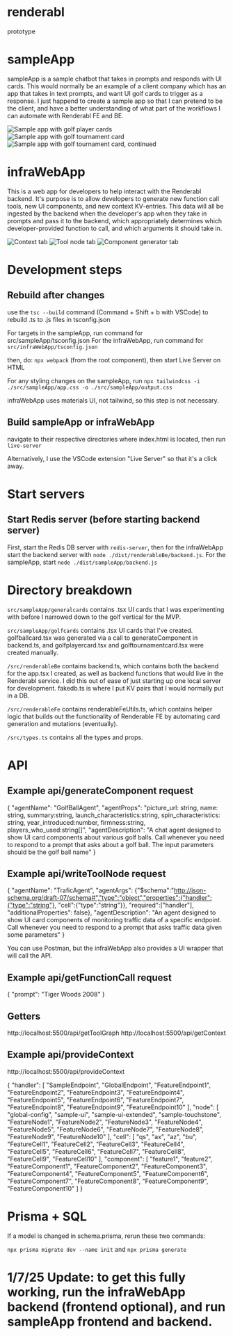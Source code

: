 # renderabl
prototype

# sampleApp

sampleApp is a sample chatbot that takes in prompts and responds with UI cards. This would normally be an example of a client company which has an app that takes in text prompts, and want UI golf cards to trigger as a response. I just happend to create a sample app so that I can pretend to be the client, and have a better understanding of what part of the workflows I can automate with Renderabl FE and BE.

![Sample app with golf player cards](./screenshots/playercard.png)
![Sample app with golf tournament card](./screenshots/tournamentcard1.png)
![Sample app with golf tournament card, continued](./screenshots/tournamentcard2.png)


# infraWebApp
This is a web app for developers to help interact with the Renderabl backend. It's purpose is to allow developers to generate new function call tools, new UI components, and new context KV-entries. This data will all be ingested by the backend when the developer's app when they take in prompts and pass it to the backend, which appropriately determines which developer-provided function to call, and which arguments it should take in.

![Context tab](./screenshots/contexttab.png)
![Tool node tab](./screenshots/toolnodetab.png)
![Component generator tab](./screenshots/generatortab.png)

# Development steps
## Rebuild after changes
use the `tsc --build` command (Command + Shift + b with VSCode) to rebuild .ts to .js files in tsconfig.json

For targets in the sampleApp, run command for src/sampleApp/tsconfig.json
For the infraWebApp, run command for `src/infraWebApp/tsconfig.json`

then, do: `npx webpack` (from the root component), then start Live Server on HTML

For any styling changes on the sampleApp, run `npx tailwindcss -i ./src/sampleApp/app.css -o ./src/sampleApp/output.css`

infraWebApp uses materials UI, not tailwind, so this step is not necessary.

## Build sampleApp or infraWebApp
navigate to their respective directories where index.html is located, then run `live-server`

Alternatively, I use the VSCode extension "Live Server" so that it's a click away.

# Start servers
## Start Redis server (before starting backend server)
First, start the Redis DB server with `redis-server`, then for the infraWebApp start the backend server with `node ./dist/renderableBe/backend.js`. For the sampleApp, start `node ./dist/sampleApp/backend.js`

# Directory breakdown
`src/sampleApp/generalcards` contains .tsx UI cards that I was experimenting with before I narrowed down to the golf vertical for the MVP.

`src/sampleApp/golfcards` contains .tsx UI cards that I've created. golfballcard.tsx was generated via a call to generateComponent in backend.ts, and golfplayercard.tsx and golftournamentcard.tsx were created manually.

`/src/renderableBe` contains backend.ts, which contains both the backend for the app.tsx I created, as well as backend functions that would live in the Renderabl service. I did this out of ease of just starting up one local server for development. fakedb.ts is where I put KV pairs that I would normally put in a DB.

`/src/renderableFe` contains renderableFeUtils.ts, which contains helper logic that builds out the functionality of Renderable FE by automating card generation and mutations (eventually).

`/src/types.ts` contains all the types and props.

# API
## Example api/generateComponent request
{
    "agentName": "GolfBallAgent",
    "agentProps": "picture_url: string, name: string, summary:string, launch_characteristics:string, spin_characteristics: string, year_introduced:number, firmness:string, players_who_used:string[]",
    "agentDescription": "A chat agent designed to show UI card components about various golf balls. Call whenever you need to respond to a prompt that asks about a golf ball. The input parameters should be the golf ball name"
}

## Example api/writeToolNode request
{
    "agentName": "TraficAgent",
    "agentArgs": {"$schema":"http://json-schema.org/draft-07/schema#","type":"object","properties":{"handler":{"type":"string"}, "cell":{"type":"string"}}, "required":["handler"], "additionalProperties": false},
    "agentDescription": "An agent designed to show UI card components of monitoring traffic data of a specific endpoint. Call whenever you need to respond to a prompt that asks traffic data given some parameters"
}

You can use Postman, but the infraWebApp also provides a UI wrapper that will call the API.

## Example api/getFunctionCall request
{
    "prompt": "Tiger Woods 2008"
}

## Getters
http://localhost:5500/api/getToolGraph
http://localhost:5500/api/getContext

## Example api/provideContext
http://localhost:5500/api/provideContext

{
  "handler": [
    "SampleEndpoint",
    "GlobalEndpoint",
    "FeatureEndpoint1",
    "FeatureEndpoint2",
    "FeatureEndpoint3",
    "FeatureEndpoint4",
    "FeatureEndpoint5",
    "FeatureEndpoint6",
    "FeatureEndpoint7",
    "FeatureEndpoint8",
    "FeatureEndpoint9",
    "FeatureEndpoint10"
  ],
  "node": [
    "global-config",
    "sample-ui",
    "sample-ui-extended",
    "sample-touchstone",
    "FeatureNode1",
    "FeatureNode2",
    "FeatureNode3",
    "FeatureNode4",
    "FeatureNode5",
    "FeatureNode6",
    "FeatureNode7",
    "FeatureNode8",
    "FeatureNode9",
    "FeatureNode10"
  ],
  "cell": [
    "qs",
    "ax",
    "az",
    "bu",
    "FeatureCell1",
    "FeatureCell2",
    "FeatureCell3",
    "FeatureCell4",
    "FeatureCell5",
    "FeatureCell6",
    "FeatureCell7",
    "FeatureCell8",
    "FeatureCell9",
    "FeatureCell10"
  ],
  "component": [
    "feature1",
    "feature2",
    "FeatureComponent1",
    "FeatureComponent2",
    "FeatureComponent3",
    "FeatureComponent4",
    "FeatureComponent5",
    "FeatureComponent6",
    "FeatureComponent7",
    "FeatureComponent8",
    "FeatureComponent9",
    "FeatureComponent10"
  ]
}

# Prisma + SQL
If a model is changed in schema.prisma, rerun these two commands:

`npx prisma migrate dev --name init` and `npx prisma generate`

# 1/7/25 Update: to get this fully working, run the infraWebApp backend (frontend optional), and run sampleApp frontend and backend.